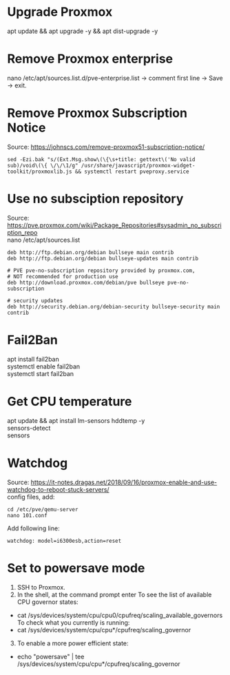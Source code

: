 # Upgrade Proxmox
apt update && apt upgrade -y && apt dist-upgrade -y

# Remove Proxmox enterprise
nano /etc/apt/sources.list.d/pve-enterprise.list
-> comment first line -> Save -> exit.

# Remove Proxmox Subscription Notice
Source: https://johnscs.com/remove-proxmox51-subscription-notice/
```
sed -Ezi.bak "s/(Ext.Msg.show\(\{\s+title: gettext\('No valid sub)/void\(\{ \/\/\1/g" /usr/share/javascript/proxmox-widget-toolkit/proxmoxlib.js && systemctl restart pveproxy.service
```

# Use no subsciption repository
Source: https://pve.proxmox.com/wiki/Package_Repositories#sysadmin_no_subscription_repo \
nano /etc/apt/sources.list
```
deb http://ftp.debian.org/debian bullseye main contrib
deb http://ftp.debian.org/debian bullseye-updates main contrib

# PVE pve-no-subscription repository provided by proxmox.com,
# NOT recommended for production use
deb http://download.proxmox.com/debian/pve bullseye pve-no-subscription

# security updates
deb http://security.debian.org/debian-security bullseye-security main contrib
```

# Fail2Ban
apt install fail2ban<br>
systemctl enable fail2ban<br>
systemctl start fail2ban

# Get CPU temperature
apt update && apt install lm-sensors hddtemp -y<br>
sensors-detect<br>
sensors

# Watchdog
Source: https://it-notes.dragas.net/2018/09/16/proxmox-enable-and-use-watchdog-to-reboot-stuck-servers/ \
config files, add:
```
cd /etc/pve/qemu-server
nano 101.conf
```
Add following line:
```
watchdog: model=i6300esb,action=reset
```

# Set to powersave mode
1. SSH to Proxmox.
2. In the shell, at the command prompt enter
To see the list of available CPU governor states:
* cat /sys/devices/system/cpu/cpu0/cpufreq/scaling_available_governors<br>
To check what you currently is running:<br>
* cat /sys/devices/system/cpu/cpu*/cpufreq/scaling_governor
3. To enable a more power efficient state:
* echo "powersave" | tee /sys/devices/system/cpu/cpu*/cpufreq/scaling_governor
